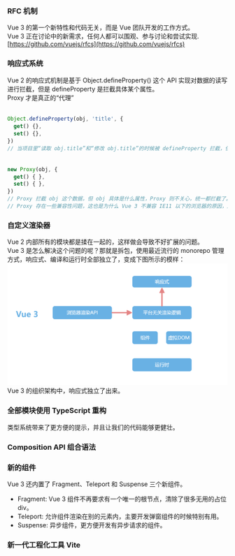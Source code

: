 ### RFC 机制
Vue 3 的第一个新特性和代码无关，而是 Vue 团队开发的工作方式。  
Vue 3 正在讨论中的新需求，任何人都可以围观、参与讨论和尝试实现.[https://github.com/vuejs/rfcs](https://github.com/vuejs/rfcs)

### 响应式系统
Vue 2 的响应式机制是基于 Object.defineProperty() 这个 API 实现对数据的读写进行拦截，但是 defineProperty 是拦截具体某个属性。  
Proxy 才是真正的“代理”  
```javascript

Object.defineProperty(obj, 'title', {
  get() {},
  set() {},
})
// 当项目里“读取 obj.title”和“修改 obj.title”的时候被 defineProperty 拦截，但 defineProperty 对不存在的属性无法拦截，所以 Vue 2 中所有数据必须要在 data 里声明。而且，如果 title 是一个数组的时候，对数组的操作，并不会改变 obj.title 的指向，虽然我们可以通过拦截.push 等操作实现部分功能，但是对数组的长度的修改等操作还是无法实现拦截，所以还需要额外的 $set 等 API。
```
```javascript

new Proxy(obj, {
  get() { },
  set() { },
})
// Proxy 拦截 obj 这个数据，但 obj 具体是什么属性，Proxy 则不关心，统一都拦截了。而且 Proxy 还可以监听更多的数据格式，比如 Set、Map，这是 Vue 2 做不到的。
// Proxy 存在一些兼容性问题，这也是为什么 Vue 3 不兼容 IE11 以下的浏览器的原因，还好现在 IE 用的人不多了。
```

### 自定义渲染器
Vue 2 内部所有的模块都是揉在一起的，这样做会导致不好扩展的问题。  
Vue 3 是怎么解决这个问题的呢？那就是拆包，使用最近流行的 monorepo 管理方式，响应式、编译和运行时全部独立了，变成下图所示的模样：  
![image](https://github.com/RyanLYC/RyanLYC/raw/main/images/vue3.png)  
Vue 3 的组织架构中，响应式独立了出来。

### 全部模块使用 TypeScript 重构
类型系统带来了更方便的提示，并且让我们的代码能够更健壮。  

### Composition API 组合语法  

### 新的组件
Vue 3 还内置了 Fragment、Teleport 和 Suspense 三个新组件。
* Fragment: Vue 3 组件不再要求有一个唯一的根节点，清除了很多无用的占位 div。
* Teleport: 允许组件渲染在别的元素内，主要开发弹窗组件的时候特别有用。
* Suspense: 异步组件，更方便开发有异步请求的组件。

### 新一代工程化工具 Vite